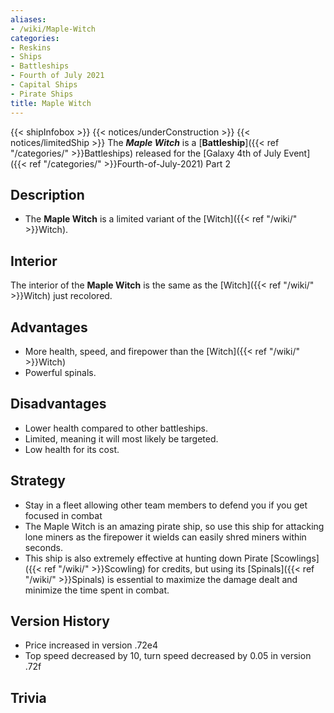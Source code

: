 ```yaml
---
aliases:
- /wiki/Maple-Witch
categories:
- Reskins
- Ships
- Battleships
- Fourth of July 2021
- Capital Ships
- Pirate Ships
title: Maple Witch
---
```


{{< shipInfobox >}} {{< notices/underConstruction >}} {{< notices/limitedShip >}} The **_Maple Witch_** is a [**Battleship**]({{< ref "/categories/" >}}Battleships) released for the [Galaxy 4th of July Event]({{< ref "/categories/" >}}Fourth-of-July-2021) Part 2 

## Description

- The **Maple Witch** is a limited variant of the [Witch]({{< ref "/wiki/" >}}Witch).

## Interior

The interior of the **Maple Witch** is the same as the [Witch]({{< ref "/wiki/" >}}Witch) just recolored.

## Advantages

- More health, speed, and firepower than the [Witch]({{< ref "/wiki/" >}}Witch)
- Powerful spinals.

## Disadvantages

- Lower health compared to other battleships.
- Limited, meaning it will most likely be targeted.
- Low health for its cost.

## Strategy

- Stay in a fleet allowing other team members to defend you if you get focused in combat
- The Maple Witch is an amazing pirate ship, so use this ship for attacking lone miners as the firepower it wields can easily shred miners within seconds.
- This ship is also extremely effective at hunting down Pirate [Scowlings]({{< ref "/wiki/" >}}Scowling) for credits, but using its [Spinals]({{< ref "/wiki/" >}}Spinals) is essential to maximize the damage dealt and minimize the time spent in combat.

## Version History 

- Price increased in version .72e4
- Top speed decreased by 10, turn speed decreased by 0.05 in version .72f

## Trivia